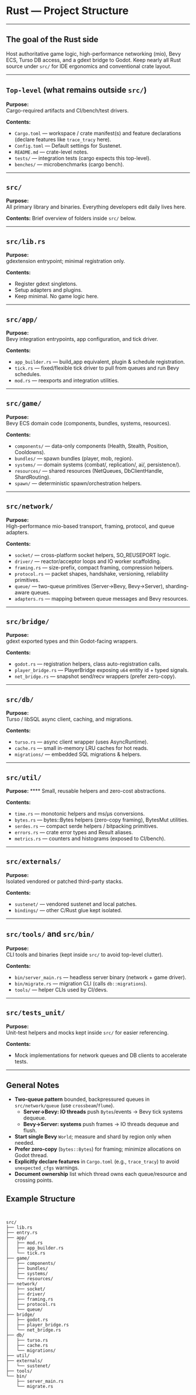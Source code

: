 # Rust — Project Structure

---

## The goal of the Rust side 
Host authoritative game logic, high-performance networking (mio), Bevy ECS, Turso DB access, and a gdext bridge to Godot. Keep nearly all Rust source under `src/` for IDE ergonomics and conventional crate layout.

---

## `Top-level` (what remains outside `src/`)
**Purpose:**  
Cargo-required artifacts and CI/bench/test drivers.

**Contents:**
- `Cargo.toml` — workspace / crate manifest(s) and feature declarations (declare features like `trace_tracy` here).
- `Config.toml` — Default settings for Sustenet.
- `README.md` — crate-level notes.
- `tests/` — integration tests (cargo expects this top-level).
- `benches/` — microbenchmarks (cargo bench).

---

## `src/`
**Purpose:**  
All primary library and binaries. Everything developers edit daily lives here.

**Contents:** Brief overview of folders inside `src/` below.

---

## `src/lib.rs`
**Purpose:**  
gdextension entrypoint; minimal registration only.

**Contents:**
- Register gdext singletons.
- Setup adapters and plugins.
- Keep minimal. No game logic here.

---

## `src/app/`
**Purpose:**  
Bevy integration entrypoints, app configuration, and tick driver.

**Contents:**
- `app_builder.rs` — build_app equivalent, plugin & schedule registration.
- `tick.rs` — fixed/flexible tick driver to pull from queues and run Bevy schedules.
- `mod.rs` — reexports and integration utilities.

---

## `src/game/`
**Purpose:**  
Bevy ECS domain code (components, bundles, systems, resources).

**Contents:**
- `components/` — data-only components (Health, Stealth, Position, Cooldowns).
- `bundles/` — spawn bundles (player, mob, region).
- `systems/` — domain systems (combat/, replication/, ai/, persistence/).
- `resources/` — shared resources (NetQueues, DbClientHandle, ShardRouting).
- `spawn/` — deterministic spawn/orchestration helpers.

---

## `src/network/`
**Purpose:**  
High-performance mio-based transport, framing, protocol, and queue adapters.

**Contents:**
- `socket/` — cross-platform socket helpers, SO_REUSEPORT logic.
- `driver/` — reactor/acceptor loops and IO worker scaffolding.
- `framing.rs` — size-prefix, compact framing, compression helpers.
- `protocol.rs` — packet shapes, handshake, versioning, reliability primitives.
- `queue/` — two-queue primitives (Server→Bevy, Bevy→Server), sharding-aware queues.
- `adapters.rs` — mapping between queue messages and Bevy resources.

---

## `src/bridge/`
**Purpose:**  
gdext exported types and thin Godot-facing wrappers.

**Contents:**
- `godot.rs` — registration helpers, class auto-registration calls.
- `player_bridge.rs` — PlayerBridge exposing `u64` entity id + typed signals.
- `net_bridge.rs` — snapshot send/recv wrappers (prefer zero-copy).

---

## `src/db/`
**Purpose:**  
Turso / libSQL async client, caching, and migrations.

**Contents:**
- `turso.rs` — async client wrapper (uses AsyncRuntime).
- `cache.rs` — small in-memory LRU caches for hot reads.
- `migrations/` — embedded SQL migrations & helpers.

---

## `src/util/`
**Purpose:**  ****
Small, reusable helpers and zero-cost abstractions.

**Contents:**
- `time.rs` — monotonic helpers and ms/µs conversions.
- `bytes.rs` — bytes::Bytes helpers (zero-copy framing), BytesMut utilities.
- `serdes.rs` — compact serde helpers / bitpacking primitives.
- `errors.rs` — crate error types and Result aliases.
- `metrics.rs` — counters and histograms (exposed to CI/bench).

---

## `src/externals/`
**Purpose:**  
Isolated vendored or patched third-party stacks.

**Contents:**
- `sustenet/` — vendored sustenet and local patches.
- `bindings/` — other C/Rust glue kept isolated.

---

## `src/tools/` and `src/bin/`
**Purpose:**  
CLI tools and binaries (kept inside `src/` to avoid top-level clutter).

**Contents:**
- `bin/server_main.rs` — headless server binary (network + game driver).
- `bin/migrate.rs` — migration CLI (calls `db::migrations`).
- `tools/` — helper CLIs used by CI/devs.

---

## `src/tests_unit/`
**Purpose:**  
Unit-test helpers and mocks kept inside `src/` for easier referencing.

**Contents:**
- Mock implementations for network queues and DB clients to accelerate tests.

---

## General Notes
- **Two-queue pattern** bounded, backpressured queues in `src/network/queue` (use `crossbeam`/`flume`).
  - **Server→Bevy: IO threads** push `Bytes`/events → Bevy tick systems dequeue.
  - **Bevy→Server: systems** push frames → IO threads dequeue and flush.
- **Start single Bevy** `World`; measure and shard by region only when needed.
- **Prefer zero-copy** (`bytes::Bytes`) for framing; minimize allocations on Godot thread.
- **Explicitly declare features** in `Cargo.toml` (e.g., `trace_tracy`) to avoid `unexpected_cfgs` warnings.
- **Document ownership** list which thread owns each queue/resource and crossing points.

## Example Structure

```


src/
├── lib.rs
├── entry.rs
├── app/
│   ├── mod.rs
│   ├── app_builder.rs
│   └── tick.rs
├── game/
│   ├── components/
│   ├── bundles/
│   ├── systems/
│   └── resources/
├── network/
│   ├── socket/
│   ├── driver/
│   ├── framing.rs
│   ├── protocol.rs
│   └── queue/
├── bridge/
│   ├── godot.rs
│   ├── player_bridge.rs
│   └── net_bridge.rs
├── db/
│   ├── turso.rs
│   ├── cache.rs
│   └── migrations/
├── util/
├── externals/
│   └── sustenet/
├── tools/
└── bin/
    ├── server_main.rs
    └── migrate.rs
```
